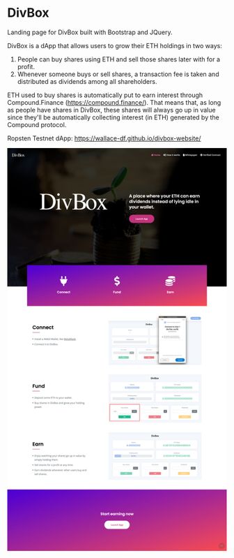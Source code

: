 # DivBox
Landing page for DivBox built with Bootstrap and JQuery.


DivBox is a dApp that allows users to grow their ETH holdings in two ways:

1. People can buy shares using ETH and sell those shares later with for a profit.
2. Whenever someone buys or sell shares, a transaction fee is taken and distributed as dividends among all shareholders.

ETH used to buy shares is automatically put to earn interest through Compound.Finance (https://compound.finance/). That means that, as long as people have shares in DivBox, these shares will always go up in value since they'll be automatically collecting interest (in ETH) generated by the
Compound protocol.

Ropsten Testnet dApp: https://wallace-df.github.io/divbox-website/


![DivBox](/preview.png?raw=true "DivBox")


